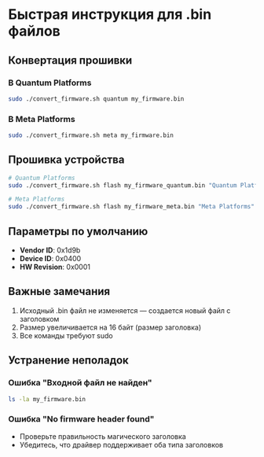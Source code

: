 # Быстрая инструкция для .bin файлов

## Конвертация прошивки

### В Quantum Platforms
```bash
sudo ./convert_firmware.sh quantum my_firmware.bin
```

### В Meta Platforms
```bash
sudo ./convert_firmware.sh meta my_firmware.bin
```

## Прошивка устройства

```bash
# Quantum Platforms
sudo ./convert_firmware.sh flash my_firmware_quantum.bin "Quantum Platforms"

# Meta Platforms
sudo ./convert_firmware.sh flash my_firmware_meta.bin "Meta Platforms"
```

## Параметры по умолчанию

- **Vendor ID**: 0x1d9b
- **Device ID**: 0x0400
- **HW Revision**: 0x0001

## Важные замечания

1. Исходный .bin файл не изменяется — создается новый файл с заголовком
2. Размер увеличивается на 16 байт (размер заголовка)
3. Все команды требуют sudo

## Устранение неполадок

### Ошибка "Входной файл не найден"
```bash
ls -la my_firmware.bin
```

### Ошибка "No firmware header found"
- Проверьте правильность магического заголовка
- Убедитесь, что драйвер поддерживает оба типа заголовков
